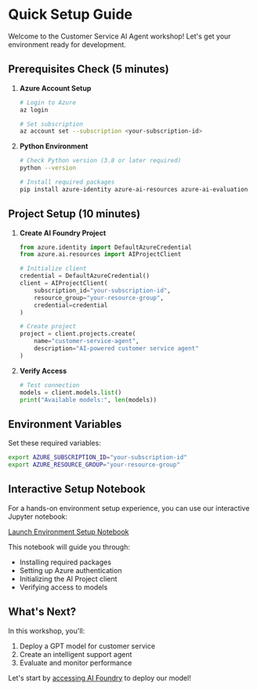 # Quick Setup Guide

Welcome to the Customer Service AI Agent workshop! Let's get your environment ready for development.

## Prerequisites Check (5 minutes)

1. **Azure Account Setup**
   ```bash
   # Login to Azure
   az login
   
   # Set subscription
   az account set --subscription <your-subscription-id>
   ```

2. **Python Environment**
   ```bash
   # Check Python version (3.8 or later required)
   python --version
   
   # Install required packages
   pip install azure-identity azure-ai-resources azure-ai-evaluation
   ```

## Project Setup (10 minutes)

1. **Create AI Foundry Project**
   ```python
   from azure.identity import DefaultAzureCredential
   from azure.ai.resources import AIProjectClient
   
   # Initialize client
   credential = DefaultAzureCredential()
   client = AIProjectClient(
       subscription_id="your-subscription-id",
       resource_group="your-resource-group",
       credential=credential
   )
   
   # Create project
   project = client.projects.create(
       name="customer-service-agent",
       description="AI-powered customer service agent"
   )
   ```

2. **Verify Access**
   ```python
   # Test connection
   models = client.models.list()
   print("Available models:", len(models))
   ```

## Environment Variables

Set these required variables:
```bash
export AZURE_SUBSCRIPTION_ID="your-subscription-id"
export AZURE_RESOURCE_GROUP="your-resource-group"
```

## Interactive Setup Notebook

For a hands-on environment setup experience, you can use our interactive Jupyter notebook:

[Launch Environment Setup Notebook](../building_agent/project_setup/project_setup.ipynb)

This notebook will guide you through:
- Installing required packages
- Setting up Azure authentication
- Initializing the AI Project client
- Verifying access to models

## What's Next?

In this workshop, you'll:
1. Deploy a GPT model for customer service
2. Create an intelligent support agent
3. Evaluate and monitor performance

Let's start by [accessing AI Foundry](ai-foundry.md) to deploy our model!
